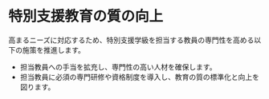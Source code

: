 # 特別支援教育の質の向上

高まるニーズに対応するため、特別支援学級を担当する教員の専門性を高める以下の施策を推進します。
*   担当教員への手当を拡充し、専門性の高い人材を確保します。
*   担当教員に必須の専門研修や資格制度を導入し、教育の質の標準化と向上を図ります。
